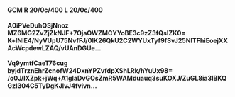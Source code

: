 #### GCM R 20/0c/400 L 20/0c/400
**A0iPVeDuhQSjNnoz**<br/>**MZ6MG2ZvZjZkNJF+7OjaOWZMCYYoBE3c9zZ3fQsIZK0=**<br/>**K+lNlE4/NyVUpU75NvfFJ/0IK26QkU2C2WYUxTyf9fSvJ25NITFhiEoejXXAcWcpdewLZAQ/vUAnDGUe...**<br/><br/>
**Vq9ymtfCaeT76cug**<br/>**byjdTrznEhrZcnofW24DxnYPZvfdpXShLRk/hYuUx98=**<br/>**/o0J/IXZpk+jWq+A1glaDvGOsZmR5WAMduauq3suKOXJ/ZuGL8ia3lBKQGzI304C5TyDgKJlvJ4fvivn...**